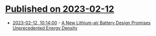 # [Published on 2023-02-12](index.md)

* [2023-02-12, 10:14:00](https://soylentnews.org/article.pl?sid=23/02/11/1358241&from=rss) - [A New Lithium-air Battery Design Promises Unprecedented Energy Density](https://soylentnews.org/article.pl?sid=23/02/11/1358241&from=rss)
